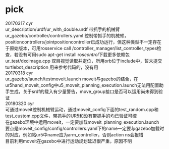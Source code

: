 # pick
20170317 cyr\
ur_description/urdf/ur_with_double.urdf 带抓手的机械臂\
ur_gazebo/controller/controllers.yaml 控制带抓手的机械臂，positioncontrollers/jointpositioncontroller已成功运行，但这种类型不一定存在于原始版本，可用rosservice call /controller_manager/list_controller_types检查，若没有可用sudo apt-get install ros*control*下载更多依赖包\
ur_test/dxcimage.cpp 双目视觉读取并定位，所用orb位于include中，暂未提交\
turtlebot_description 用来参考代码的，没有用\
20170318 cyr\
ur_gazebo/launch/testmoveit.launch moveit与gazebo的结合，在ur5hand_moveit_config中u5_moveit_planning_execution.launch无法用配置助手生成，关于srdf的载入有少量警告，move_group接口是否可以运用尚未得到验证\
20180320 cyr\
可通过moveit控制机械臂运动，通过moveit_config下面的test_random.cpp和test_custom.cpp文件，带抓手的UR5和没有带抓手的均已验证可控\
在gazebo环境中运用moveit，一定要加载moveit_planning_execution.launch\
要点是moveit_config/config/controllers.yaml下的name一定要与gazebo加载时的对应，例如站ur5中name应为arm_controller，否则action ns会报错\
目前利用moveit在gazebo中进行运动规划延迟很严重，原因不明
